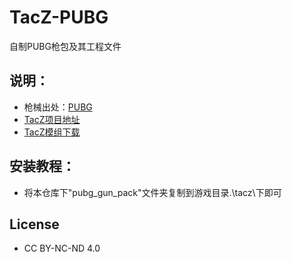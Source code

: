 # TacZ-PUBG
自制PUBG枪包及其工程文件

## 说明：
- 枪械出处：[PUBG](https://pubg.com/)
- [TacZ项目地址](https://github.com/MCModderAnchor/TACZ)
- [TacZ模组下载](https://www.curseforge.com/minecraft/mc-mods/timeless-and-classics-zero/files/)

## 安装教程：
- 将本仓库下"pubg_gun_pack"文件夹复制到游戏目录.\tacz\下即可

## License
- CC BY-NC-ND 4.0